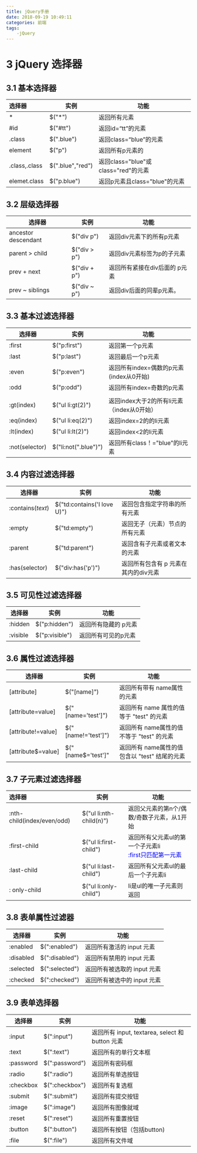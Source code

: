 ```yaml
---
title: jQuery手册
date: 2018-09-19 10:49:11
categories: 前端
tags:
	-jQuery
---
```



# 3 jQuery 选择器

## 3.1 基本选择器
| 选择器 		| 实例	| 功能	|
|:--------------|-------|---------------|
|  * 		| $("*") | 返回所有元素	|
|  #id    	|$("#tt")| 返回id=“tt”的元素	|
| .class	|$(".blue")| 返回class=“blue”的元素	|
| element	|$("p")| 返回所有p元素的	|
| .class,.class	|$(".blue","red")| 返回class="blue"或class="red"的元素	|
| elemet.class	|$("p.blue")| 返回p元素且class="blue"的元素	|

## 3.2 层级选择器

| 选择器              | 实例         | 功能                          |
| ------------------- | ------------ | ----------------------------- |
| ancestor descendant | $("div p")   | 返回div元素下的所有p元素      |
| parent   > child    | $("div > p") | 返回div元素标签为p的子元素    |
| prev   + next       | $("div + p") | 返回所有紧接在div后面的 p元素 |
| prev   ~ siblings   | $("div ~ p") | 返回div后面的同辈p元素。      |

##  3.3 基本过滤选择器

| 选择器         | 实例                 | 功能                                       |
| -------------- | -------------------- | ------------------------------------------ |
| :first         | $("p:first")         | 返回第一个p元素                            |
| :last          | $("p:last")          | 返回最后一个p元素                          |
| :even          | $("p:even")          | 返回所有index=偶数的p元素(index从0开始)    |
| :odd           | $("p:odd")           | 返回所有index=奇数的p元素                  |
|                |                      |                                            |
| :gt(index)     | $("ul li:gt(2)")     | 返回index大于2的所有li元素（index从0开始） |
| :eq(index)     | $("ul li:eq(2)")     | 返回index=2的的li元素                      |
| :lt(index)     | $("ul li:lt(2)")     | 返回index<2的li元素                        |
| :not(selector) | $("li:not(".blue")") | 返回所有class！="blue"的li元素             |

##  3.4  内容过滤选择器

| 选择器            | 实例                        | 功能                                 |
| ----------------- | --------------------------- | ------------------------------------ |
| :contains(*text*) | $("td:contains('I love U)") | 返回包含指定字符串的所有元素         |
| :empty            | $("td:empty")               | 返回无子（元素）节点的所有元素       |
| :parent           | $("td:parent")              | 返回含有子元素或者文本的元素         |
| :has(selector)    | $("div:has('p')")           | 返回所有包含有 p 元素在其内的div元素 |

## 3.5 可见性过滤选择器

| 选择器   | 实例           | 功能                 |
| -------- | -------------- | -------------------- |
| :hidden  | $("p:hidden")  | 返回所有隐藏的 p元素 |
| :visible | $("p:visible") | 返回所有可见的p元素  |

## 3.6 属性过滤选择器

| 选择器             | 实例                | 功能                                           |
| ------------------ | ------------------- | ---------------------------------------------- |
| [attribute]        | $("[name]")         | 返回所有带有 name属性的元素                    |
| [attribute=value]  | $("[name='test']")  | 返回所有 name 属性的值等于 "test" 的元素       |
| [attribute!=value] | $("[name!='test']") | 返回所有 name属性的值不等于 "test" 的元素      |
| [attribute$=value] | $("[name\$='test']"  | 返回所有 name属性的值包含以 "test" 结尾的元素 |

## 3.7 子元素过滤选择器

| 选择器                     | 实例                    | 功能                                                         |
| :------------------------- | ----------------------- | ------------------------------------------------------------ |
| :nth-child(index/even/odd) | $("ul li:nth-child(n)") | 返回父元素的第n个/偶数/奇数子元素，从1开始                   |
| :first-child               | $("ul li:first-child")  | 返回所有父元素ul的第一个子元素li<br><font color=0000ff>:first只匹配第一元素</font> |
| :last-child                | $("ul li:last-child")   | 返回所有父元素ul的最后一个子元素li                           |
| : only-child               | $("ul li:only-child")   | li是ul的唯一子元素则返回                                     |

## 3.8 表单属性过滤器

| 选择器    | 实例           | 功能                        |
| --------- | -------------- | --------------------------- |
| :enabled  | $(":enabled")  | 返回所有激活的 input 元素   |
| :disabled | $(":disabled") | 返回所有禁用的 input 元素   |
| :selected | $(":selected") | 返回所有被选取的 input 元素 |
| :checked  | $(":checked")  | 返回所有被选中的 input 元素 |

##  3.9 表单选择器

| 选择器    | 实例           | 功能                                            |
| --------- | -------------- | ----------------------------------------------- |
| :input    | $(":input")    | 返回所有 input, textarea, select 和 button 元素 |
| :text     | $(":text")     | 返回所有的单行文本框                            |
| :password | $(":password") | 返回所有密码框                                  |
| :radio    | $(":radio")    | 返回所有单选按钮                                |
| :checkbox | $(":checkbox") | 返回所有复选框                                  |
| :submit   | $(":submit")   | 返回所有提交按钮                                |
| :image    | $(":image")    | 返回所有图像就域                                |
| :reset    | $(":reset")    | 返回所有重置按钮                                |
| :button   | $(":button")   | 返回所有按钮（包括button)                       |
| :file     | $(":file")     | 返回所有文件域                                  |

